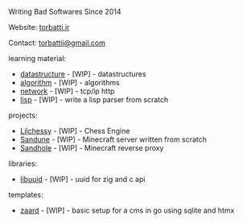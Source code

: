 Writing Bad Softwares Since 2014

Website: [torbatti.ir](https://torbatti.ir)

Contact: [torbattii@gmail.com](mailto:torbattii@gmail.com)


learning material:
- [datastructure](https://github.com/Torbatti/datastructure) - [WIP] - datastructures
- [algorithm](https://github.com/Torbatti/algorithm) - [WIP] - algorithms
- [network](https://github.com/Torbatti/network) - [WIP] - tcp/ip http
- [lisp](https://github.com/Torbatti/lisp) - [WIP] - write a lisp parser from scratch

projects:
- [Lilchessy](https://github.com/Torbatti/lilchessy) - [WIP] - Chess Engine
- [Sandune](https://github.com/Torbatti/sandune) - [WIP] - Minecraft server written from scratch
- [Sandhole](https://github.com/Torbatti/sandhole) - [WIP] - Minecraft reverse proxy

libraries:
- [libuuid](https://github.com/Torbatti/libuuid) - [WIP] - uuid for zig and c api

templates:
- [zaard](https://github.com/Torbatti/zaard) - [WIP] - basic setup for a cms in go using sqlite and htmx


